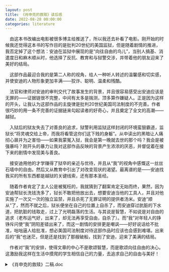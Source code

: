 ```yaml
---
layout: post
title: 《肖申克的救赎》读后感
date: 2022-08-28 00:00:00
categories: literature
---
```

&emsp;由这本书改编出电影被很多博主给推送了，所以我还去补看了电影。刚开始的时候我还觉得这本书的写作目的是批判20世纪的美国监狱，但是随着剧情的推进，我否定掉了这个想法：安迪在监狱中展现的是“向往自由的鸟儿”，当别人搞基、消遣度日和麻木顺从时，他选择了反抗、教育和与狱警交涉，并带着他的朋友迎来了美好的结局。

&emsp;这部作品最迎合我的是第二人称的视角，给人一种听人转述的温馨感和切实感，并使安迪的人物形象更加丰满——狡诈、聪明、温柔和残酷。

&emsp;法官和律师对安迪的审判交代了故事发生的背景，并且很容易感受出安迪应该是无罪的——证据链很不完整，中间有太多是揣测，顶多算作嫌疑人。正是因为这样的开头，让我认为这部作品的主旋律是批判20世纪美国司法制度的不完善。作者很巧妙的用一条不完善的证据链来勾起读者的好奇心，并且奠定了全文的高潮——越狱。

&emsp;入狱后的狱友失去了对善良的追求，狱警利用监狱这样封闭的环境蛮狠霸道，监狱长“将灵魂交给上帝，而我将看管这你们这下贱的身躯”。从中读出的黑暗让人痛彻心扉并为之害怕——如果我蒙冤入狱，我会是第一晚就去世的那个吗？我会是被强暴吗？刚开头的暴力让我对这部作品反映的背景产生浓浓的厌恶，并督促着在接下来的剧情中发现美与善良。

&emsp;接安迪用他的才学赚得了狱卒的亲近与优待，并且从“我”的视角中感慨这一丝丝石墙中的自由。然后又从教育中引出了对改变现状的渴望。最离谱的是——安迪找我买的所有东西都是越狱的关键线索，还有那本圣经。

&emsp;随着作者肯定了主人公是被冤枉的，我就猜到了翻案肯定无始而终，果然，因为安迪帮狱长洗钱洗多了，狱长不敢把他放出去，想要安迪当他的工具人，并且对他实施了一次又一次的独立监禁，并且杀死了无罪证明的提供者汤米。安迪“顺从”了，然而不就之后，狱长便坐在自己的位置上自杀了，而安迪穿过肮脏的下水道，把肮脏的钱取走，过上了光明磊落的生活。与其说是智慧，不如说是对自由的追求（老布运气好，出来了，却无法再享受自由，自杀了）。而“我”对年轻人的铮铮斥问使“我”阴阳差错出来了，而这一剧情的安排更是嘲讽——好好说话给不批准，咄咄逼人给批准，想必美国司法制度对待这部作品时应该也会感到难堪。出来后的“我”也迷茫，但是还是找到了那艘破船，找到了安迪，迎来了美满的结局。

&emsp;作者对“我”的安排，使得文章的中心不是歌颂智慧，而是歌颂向往自由的决心。这激励我这样在生活中摸爬的学生相信自己的力量，去追求自己的自由与美好！

<details>
<summary>《肖申克的救赎》二稿.doc</summary>

资源：
<a href="{{ site.url }}/file/《肖申克的救赎》二稿.doc">《肖申克的救赎》二稿.doc</a>
</details>
